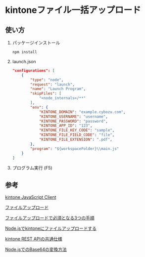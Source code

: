 # kintoneファイル一括アップロード

## 使い方

1. パッケージインストール

    ```sh
    npm install
    ```

1. launch.json

    ```json
    "configurations": [
        {
            "type": "node",
            "request": "launch",
            "name": "Launch Program",
            "skipFiles": [
                "<node_internals>/**"
            ],
            "env": {
                "KINTONE_DOMAIN": "example.cybozu.com",
                "KINTONE_USERNAME": "username",
                "KINTONE_PASSWORD": "password",
                "KINTONE_APP_ID": "123",
                "KINTONE_FILE_KEY_CODE": "sample",
                "KINTONE_FILE_FIELD_CODE": "file",
                "KINTONE_FILE_EXTENSION": ".pdf",
            },
            "program": "${workspaceFolder}\\main.js"
        }
    ]
    ```

1. プログラム実行 (F5)

## 参考

[kintone JavaScript Client](https://developer.cybozu.io/hc/ja/articles/900000767263-kintone-JavaScript-Client-kintone-rest-api-client-)

[ファイルアップロード](https://developer.cybozu.io/hc/ja/articles/201941824-%E3%83%95%E3%82%A1%E3%82%A4%E3%83%AB%E3%82%A2%E3%83%83%E3%83%97%E3%83%AD%E3%83%BC%E3%83%89)

[ファイルアップロードで必須となる3つの手順](https://developer.cybozu.io/hc/ja/articles/200724665)

[Node.jsでkintoneにファイルアップロードする](https://qiita.com/YoshihikoTakeuchi/items/45a710340810cb5ec4fe)

[kintone REST APIの共通仕様](https://developer.cybozu.io/hc/ja/articles/201941754-kintone-REST-API%E3%81%AE%E5%85%B1%E9%80%9A%E4%BB%95%E6%A7%98)

[Node.jsでのBase64の変換方法](https://kamoqq.info/post/how-to-convert-base64-in-nodejs/)
